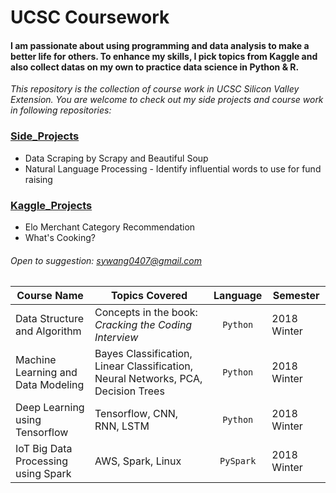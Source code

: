 # UCSC Coursework

#### I am passionate about using programming and data analysis to make a better life for others. To enhance my skills, I pick topics from Kaggle and also collect datas on my own to practice data science in Python & R.

*This repository is the collection of course work in UCSC Silicon Valley Extension. You are welcome to check out my side projects and course work in following repositories:*

### [Side_Projects](https://github.com/hsing-yi-wang/Side_Projects)
  * Data Scraping by Scrapy and Beautiful Soup
  * Natural Language Processing - Identify influential words to use for fund raising 
### [Kaggle_Projects](https://github.com/hsing-yi-wang/Kaggle_Projects)
  * Elo Merchant Category Recommendation
  * What's Cooking?

###### Open to suggestion: sywang0407@gmail.com

|Course Name         |Topics Covered             |Language         |Semester    |
|--------------------|---------------------------|:---------------:|------------|
|Data Structure and Algorithm |Concepts in the book: *Cracking the Coding Interview* |`Python`|2018 Winter|
|Machine Learning and Data Modeling |Bayes Classification, Linear Classification, Neural Networks, PCA, Decision Trees |`Python`|2018 Winter|
|Deep Learning using Tensorflow |Tensorflow, CNN, RNN, LSTM|`Python`|2018 Winter|
|IoT Big Data Processing using Spark |AWS, Spark, Linux|`PySpark`|2018 Winter|

